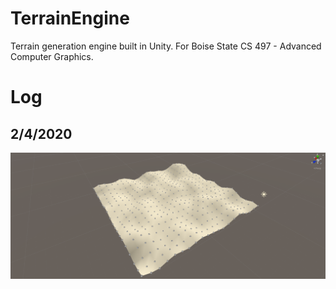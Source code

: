 # TerrainEngine
Terrain generation engine built in Unity. For Boise State CS 497 - Advanced Computer Graphics.

# Log
## 2/4/2020
![1](images/1.PNG)
